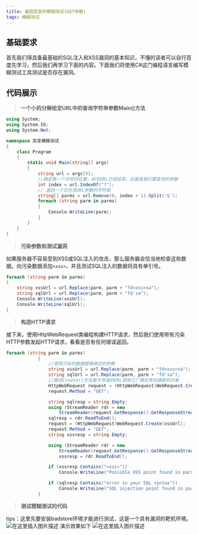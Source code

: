 ```yaml
---
title: 基因突变的模糊测试(GET参数)
tags: 模糊测试
---
```


## 基础要求
首先我们得具备最基础的SQL注入和XSS漏洞的基本知识，不懂的读者可以自行百度先学习，然后我们再学习下面的内容。下面我们将使用C#这门编程语言编写模糊测试工具测试是否存在漏洞。

## 代码展示

> **一个小的分解给定URL中的查询字符串参数Main()方法**

```csharp
using System;
using System.IO;
using System.Net;

namespace 突变模糊测试
{
    class Program
    {
        static void Main(string[] args)
        {
            string url = args[0];
            //确定第一个问号的位置，标志URL已经结束，后面是我们要查询的参数
            int index = url.IndexOf("?");
            // 返回一个仅包含URL参数的字符串
            string[] parms = url.Remove(0, index + 1).Split('&');
            foreach (string parm in parms)
            {
                Console.WriteLine(parm);
            }
        }
    }
}
```
> **污染参数和测试漏洞**

如果服务器不容易受到XSS或SQL注入的攻击，那么服务器会恰当地检查这些数据。向污染数据添加`<xss>`，并且测试SQL注入的数据将具有单引号。
<!--more-->
```csharp
foreach (string parm in parms)
{
	string xssUrl = url.Replace(parm, parm + "fd<xss>sa");
	string sqlUrl = url.Replace(parm, parm + "fd'sa");
	Console.WriteLine(xssUrl);
	Console.WriteLine(sqlUrl);
}
```
> **构造HTTP请求**

接下来，使用HttpWebRequest类编程构建HTTP请求，然后我们使用带有污染HTTP参数发起HTTP请求，看看是否有任何错误返回。

```csharp
foreach (string parm in parms)
            {
                //使用污染的数据替换掉旧的参数
                string xssUrl = url.Replace(parm, parm + "fd<xss>sa");
                string sqlUrl = url.Replace(parm, parm + "fd'sa");
                //静态Create()方法基于传递的URL使用工厂模式来创建新的对象
                HttpWebRequest request = (HttpWebRequest)WebRequest.Create(sqlUrl);
                request.Method = "GET";

                string sqlresp = string.Empty;
                using (StreamReader rdr = new
                    StreamReader(request.GetResponse().GetResponseStream()))
                sqlresp = rdr.ReadToEnd();
                request = (HttpWebRequest)WebRequest.Create(xssUrl);
                request.Method = "GET";
                string xssresp = string.Empty;

                using (StreamReader rdr = new
                    StreamReader(request.GetResponse().GetResponseStream()))
                    xssresp = rdr.ReadToEnd();

                if (xssresp.Contains("<xss>"))
                    Console.WriteLine("Possible XSS point found in parameter: " + parm);

                if (sqlresp.Contains("error in your SQL syntax"))
                    Console.WriteLine("SQL injection point found in parameter: " + parm);
            }
```

> **测试模糊测试的代码**

tips：这里先要安装badstore环境才能进行测试，这是一个具有漏洞的靶机环境。
![在这里插入图片描述](https://img-blog.csdnimg.cn/20210304114933562.png?x-oss-process=image/watermark,type_ZmFuZ3poZW5naGVpdGk,shadow_10,text_aHR0cHM6Ly9ibG9nLmNzZG4ubmV0L3dlaXhpbl80NTAwNzA3Mw==,size_16,color_FFFFFF,t_70)
演示效果如下
![在这里插入图片描述](https://img-blog.csdnimg.cn/20210304114955435.png)


